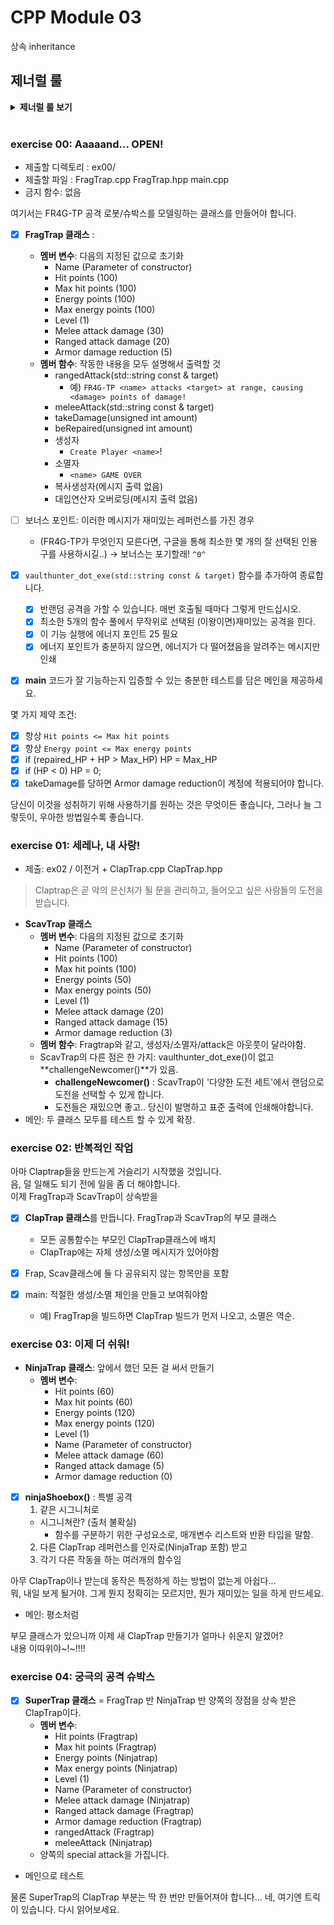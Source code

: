 
# CPP Module 03
상속 inheritance

## 제너럴 룰
<details>
<summary> <b> 제너럴 룰 보기 </b>  </summary><br>
<div markdown="1">
  
- 헤더 안에 구현된 모든 기능(템플릿의 경우는 제외) 및 보호되지 않은 헤더는 exercise 0점을 의미합니다.
- 모든 **출력은 표준 출력으로** 하며, 특별히 지정하지 않는 한 **개행(\n)으로 끝납니다.**
- 부과된 파일 이름 뒤에는 letter, 클래스 이름, 함수 이름, 메서드 이름이 와야합니다.
- 기억하십시오: 이제 더 이상 C가 아닌 C++로 코딩하고 있습니다. 따라서:
  - 다음 기능은 **금지**되어 있으며 사용시 0점 처리를 받습니다. 묻지도 따지지도 마시오: ***alloc, *printf, free*
  - 기본적으로 표준 라이브러리의 모든 것을 사용할 수 있습니다. **그러나** C++ 버전의 함수를 사용하는 것이 현명할 것입니다.
    당신은 C에 익숙합니다. 당신이 아는 것을 유지하는 대신, C++ 버전의 함수를 사용하는 것이 현명할 것입니다. 결국 이건 새로운 언어입니다.
  - 그리고 **네, 안돼요.** 써도 될 때까지는 [STL](https://www.cplusplus.com/reference/stl/)을 사용할 수 없습니다.(즉, 모듈08 전에는 안됨).
  - 이는 include <algorithm>을 필요로 하는 모든 것은--벡터/리스트/맵/등등--다 안된다는 뜻입니다.
- 명시적으로 금지된 기능 또는 기계의 사용은 묻지도 따지지도 않고 0점 처리됩니다.
- 또한, 달리 명시되지 않는 한 C++ 키워드 **using namespace**및 **friend**는 금지되어 있습니다.
  - 그들의 사용은 질문없이 **-42점**으로 처리 될 것입니다.
- 클래스와 관련된 파일은 달리 명시되지 않는 한 항상 **ClassName.hpp** 및 **ClassName.cpp**입니다.
- Turn-in 디렉토리는 **ex00/**, **ex01/**, ... , **exn/**.
- 예제를 철저하게 읽어야합니다. exercise의 설명에서는 명확하지 않았던 요구 사항을 포함하고 있을 수 있습니다.
  만약 뭔가 모호해 보인다면, 당신이 **C++**를 충분히 이해하지 못한 것입니다.
- 앞에서부터 배운 **C++** 도구는 사용할 수 있으므로, external 라이브러리는 사용할 수 없습니다. 그리고 물어보기 전에 말해드려요:
  - 그것은 또한 **C++11과 파생 모델**, **Boost** 또는 C++ 없으면 못사는 놀라운 기술을 갖춘 친구가 알려준 그 어떤 것도 안된다는 뜻입니다.
  - = 범위 기반 for문 C++11이니까 사용 금지..
- 상당한 양의 클래스들을 제출해야 할 수도 있습니다. 이것은 좋아하는 텍스트 편집기를 스크립팅할 수 없다면 지루해 보일 수 있습니다.
- 시작하기 전에 각 exercise를 **완전히** 읽으십시오! 진짜로요, 읽으세요.
- 사용할 컴파일러는 **clang++**입니다.
- 코드는 다음 플래그를 사용하여 컴파일해야합니다: **-Wall -Wextra -Werror**
- 당신의 각 includes는 다른 includes들과 독립적으로 포함될 수 있어야 합니다. Includes는 분명히 그들이 의존하는 다른 모든 include를 포함해야합니다.
- 궁금할까봐: **C++에서는 코딩 스타일이 적용되지 않습니다.** 원하는 스타일 아무거나 사용 가능, 제한 없음. **하지만, 동료 평가자가 읽을 수 없는 코드는 채점 받을 수 없겠죠**
- 이제 중요한 사항 : 서브젝트에 명시적으로 설명하지 않는 한 **프로그램에 의해 채점되지 않습니다**. 따라서, 여러분은 exercise를 선택하는 방법에 있어서 어느 정도의 자유가 주어집니다. 하지만, 각 exercise의 제한조건에 유의하고, **게으르지 마세요**, 연습문제들이 제공해야되는 **많은 것들을 놓치게 될거예요!**
- **제출하는 파일에 일부 관계없는 파일이 있는 것은 문제가 되지 않습니다.** 요청한 파일보다 더 많은 파일로 코드를 분리할 수도 있습니다.
  결과가 프로그램에 의해 채점되지 않는 한, **자유롭게 하세요.**
- 비록 서브젝트의 exercise가 짧더라도, 알아야 할 것을 확실히 이해하고, 가능한 최선의 방법으로 풀었다는 것을 확실히 하기 위해 시간을 들이는 것은 가치가 있습니다.
- 오딘의 이름으로, 토르의 이름으로! 머리를 쓰세요!!!
  
 </div> 
 </details>
 <BR>

### exercise 00: Aaaaand... OPEN!
- 제출할 디렉토리 : ex00/
- 제출할 파일 : FragTrap.cpp FragTrap.hpp main.cpp
- 금지 함수: 없음

여기서는 FR4G-TP 공격 로봇/슈박스를 모델링하는 클래스를 만들어야 합니다.

- [x] **FragTrap 클래스** :
  - **멤버 변수**: 다음의 지정된 값으로 초기화
    - Name (Parameter of constructor)
    - Hit points (100)
    - Max hit points (100)
    - Energy points (100)
    - Max energy points (100)
    - Level (1)
    - Melee attack damage (30)
    - Ranged attack damage (20)
    - Armor damage reduction (5)
  - **멤버 함수**: 작동한 내용을 모두 설명해서 출력할 것
    - rangedAttack(std::string const & target)
        - 예) `FR4G-TP <name> attacks <target> at range, causing <damage> points of damage!`
    - meleeAttack(std::string const & target)
    - takeDamage(unsigned int amount)
    - beRepaired(unsigned int amount)
    - 생성자
      - `Create Player <name>`!
    - 소멸자
      - `<name> GAME OVER`
    - 복사생성자(메시지 출력 없음)
    - 대입연산자 오버로딩(메시지 출력 없음)
  
- [ ] 보너스 포인트: 이러한 메시지가 재미있는 레퍼런스를 가진 경우
  - (FR4G-TP가 무엇인지 모른다면, 구글을 통해 최소한 몇 개의 잘 선택된 인용구를 사용하시길..) -> 보너스는 포기할래! `^0^`
- [x] `vaulthunter_dot_exe(std::string const & target)` 함수를 추가하여 종료합니다. 
  - [x] 반랜덤 공격을 가할 수 있습니다. 매번 호출될 때마다 그렇게 만드십시오.
  - [x] 최소한 5개의 함수 풀에서 무작위로 선택된 (이왕이면)재미있는 공격을 힌다.
  - [x] 이 기능 실행에 에너지 포인트 25 필요
  - [x] 에너지 포인트가 충분하지 않으면, 에너지가 다 떨어졌음을 알려주는 메시지만 인쇄
- [x] **main** 코드가 잘 기능하는지 입증할 수 있는 충분한 테스트를 담은 메인을 제공하세요.

몇 가지 제약 조건:
- [x] 항상 `Hit points <= Max hit points`
- [x] 항상 `Energy point <= Max energy points`
- [x] if (repaired_HP + HP > Max_HP) HP = Max_HP
- [x] if (HP < 0) HP = 0;
- [x] takeDamage를 당하면 Armor damage reduction이 계정에 적용되어야 합니다.

당신이 이것을 성취하기 위해 사용하기를 원하는 것은 무엇이든 좋습니다, 그러나 늘 그렇듯이, 우아한 방법일수록 좋습니다. 

### exercise 01: 세레나, 내 사랑!
- 제출: ex02 / 이전거 + ClapTrap.cpp ClapTrap.hpp

> Claptrap은 곧 악의 은신처가 될 문을 관리하고, 들어오고 싶은 사람들의 도전을 받습니다.

- **ScavTrap 클래스**
  - **멤버 변수**: 다음의 지정된 값으로 초기화
    - Name (Parameter of constructor)
    - Hit points (100)
    - Max hit points (100)
    - Energy points (50)
    - Max energy points (50)
    - Level (1)
    - Melee attack damage (20)
    - Ranged attack damage (15)
    - Armor damage reduction (3)
  - **멤버 함수**: Fragtrap와 같고, 생성자/소멸자/attack은 아웃풋이 달라야함.
  - ScavTrap의 다른 점은 한 가지: vaulthunter_dot_exe()이 없고 **challengeNewcomer()**가 있음.
    - **challengeNewcomer()** : ScavTrap이 '다양한 도전 세트'에서 랜덤으로 도전을 선택할 수 있게 합니다.
    - 도전들은 재밌으면 좋고.. 당신이 발명하고 표준 출력에 인쇄해야합니다.
- 메인: 두 클래스 모두를 테스트 할 수 있게 확장.  


### exercise 02: 반복적인 작업
아마 Claptrap들을 만드는게 거슬리기 시작했을 것입니다.
<br>음, 덜 일해도 되기 전에 일을 좀 더 해야합니다.
<br>이제 FragTrap과 ScavTrap이 상속받을 

- [x] **ClapTrap 클래스**를 만듭니다. FragTrap과 ScavTrap의 부모 클래스
  - 모든 공통함수는 부모인 ClapTrap클래스에 배치
  - ClapTrap에는 자체 생성/소멸 메시지가 있어야함
- [x] Frap, Scav클래스에 둘 다 공유되지 않는 항목만을 포함

- [x] main: 적절한 생성/소멸 체인을 만들고 보여줘야함
  - 예) FragTrap을 빌드하면 ClapTrap 빌드가 먼저 나오고, 소멸은 역순.

### exercise 03: 이제 더 쉬워!

- **NinjaTrap 클래스**: 앞에서 했던 모든 걸 써서 만들기
  - **멤버 변수**: 
    - Hit points (60)
    - Max hit points (60)
    - Energy points (120)
    - Max energy points (120)
    - Level (1)
    - Name (Parameter of constructor)
    - Melee attack damage (60)
    - Ranged attack damage (5)
    - Armor damage reduction (0)
- [x] **ninjaShoebox()** : 특별 공격
  1. 같은 시그니처로
    - 시그니쳐란? (출처 불확실)
      - 함수를 구분하기 위한 구성요소로, 매개변수 리스트와 반환 타입을 말함.
  2. 다른 ClapTrap 레퍼런스를 인자로(NinjaTrap 포함) 받고
  3. 각기 다른 작동을 하는 여러개의 함수임
  
아무 ClapTrap이나 받는데 동작은 특정하게 하는 방법이 없는게 아쉽다... <br>
뭐, 내일 보게 될거야. 그게 뭔지 정확히는 모르지만, 뭔가 재미있는 일을 하게 만드세요.

- 메인: 평소처럼

부모 클래스가 있으니까 이제 새 ClapTrap 만들기가 얼마나 쉬운지 알겠어?
<br>
내용 이따위야~!~!!!! 

### exercise 04: 궁극의 공격 슈박스

- [x] **SuperTrap 클래스** = FragTrap 반 NinjaTrap 반 양쪽의 장점을 상속 받은 ClapTrap이다. 
  - **멤버 변수**: 
    - Hit points (Fragtrap)
    - Max hit points (Fragtrap)
    - Energy points (Ninjatrap)
    - Max energy points (Ninjatrap)
    - Level (1)
    - Name (Parameter of constructor)
    - Melee attack damage (Ninjatrap)
    - Ranged attack damage (Fragtrap)
    - Armor damage reduction (Fragtrap)
    - rangedAttack (Fragtrap)
    - meleeAttack (Ninjatrap)
  - 양쪽의 special attack을 가집니다. 
- 메인으로 테스트

물론 SuperTrap의 ClapTrap 부분는 딱 한 번만 만들어져야 합니다... 네, 여기엔 트릭이 있습니다. 다시 읽어보세요.

